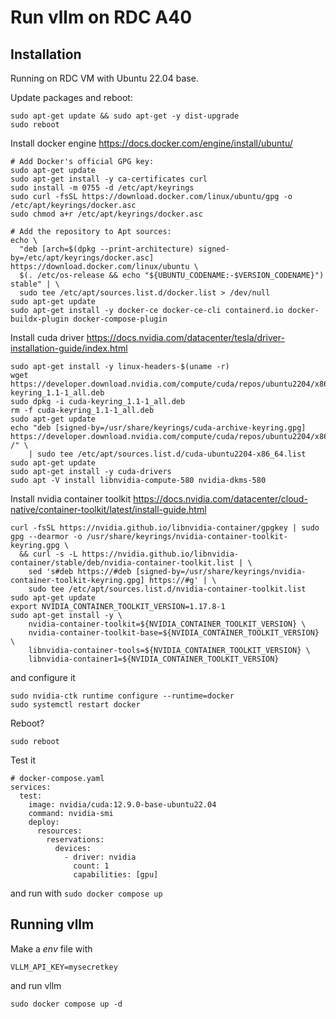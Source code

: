 # Run vllm on RDC A40

## Installation

Running on RDC VM with Ubuntu 22.04 base.

Update packages and reboot:

```
sudo apt-get update && sudo apt-get -y dist-upgrade
sudo reboot
```

Install docker engine https://docs.docker.com/engine/install/ubuntu/

```
# Add Docker's official GPG key:
sudo apt-get update
sudo apt-get install -y ca-certificates curl
sudo install -m 0755 -d /etc/apt/keyrings
sudo curl -fsSL https://download.docker.com/linux/ubuntu/gpg -o /etc/apt/keyrings/docker.asc
sudo chmod a+r /etc/apt/keyrings/docker.asc

# Add the repository to Apt sources:
echo \
  "deb [arch=$(dpkg --print-architecture) signed-by=/etc/apt/keyrings/docker.asc] https://download.docker.com/linux/ubuntu \
  $(. /etc/os-release && echo "${UBUNTU_CODENAME:-$VERSION_CODENAME}") stable" | \
  sudo tee /etc/apt/sources.list.d/docker.list > /dev/null
sudo apt-get update
sudo apt-get install -y docker-ce docker-ce-cli containerd.io docker-buildx-plugin docker-compose-plugin
```

Install cuda driver https://docs.nvidia.com/datacenter/tesla/driver-installation-guide/index.html

```
sudo apt-get install -y linux-headers-$(uname -r)
wget https://developer.download.nvidia.com/compute/cuda/repos/ubuntu2204/x86_64/cuda-keyring_1.1-1_all.deb
sudo dpkg -i cuda-keyring_1.1-1_all.deb
rm -f cuda-keyring_1.1-1_all.deb
sudo apt-get update
echo "deb [signed-by=/usr/share/keyrings/cuda-archive-keyring.gpg] https://developer.download.nvidia.com/compute/cuda/repos/ubuntu2204/x86_64/ /" \
    | sudo tee /etc/apt/sources.list.d/cuda-ubuntu2204-x86_64.list
sudo apt-get update
sudo apt-get install -y cuda-drivers
sudo apt -V install libnvidia-compute-580 nvidia-dkms-580
```

Install nvidia container toolkit https://docs.nvidia.com/datacenter/cloud-native/container-toolkit/latest/install-guide.html 

```
curl -fsSL https://nvidia.github.io/libnvidia-container/gpgkey | sudo gpg --dearmor -o /usr/share/keyrings/nvidia-container-toolkit-keyring.gpg \
  && curl -s -L https://nvidia.github.io/libnvidia-container/stable/deb/nvidia-container-toolkit.list | \
    sed 's#deb https://#deb [signed-by=/usr/share/keyrings/nvidia-container-toolkit-keyring.gpg] https://#g' | \
    sudo tee /etc/apt/sources.list.d/nvidia-container-toolkit.list
sudo apt-get update
export NVIDIA_CONTAINER_TOOLKIT_VERSION=1.17.8-1
sudo apt-get install -y \
    nvidia-container-toolkit=${NVIDIA_CONTAINER_TOOLKIT_VERSION} \
    nvidia-container-toolkit-base=${NVIDIA_CONTAINER_TOOLKIT_VERSION} \
    libnvidia-container-tools=${NVIDIA_CONTAINER_TOOLKIT_VERSION} \
    libnvidia-container1=${NVIDIA_CONTAINER_TOOLKIT_VERSION}
```

and configure it

```
sudo nvidia-ctk runtime configure --runtime=docker
sudo systemctl restart docker
```

Reboot?

```
sudo reboot
```

Test it

```
# docker-compose.yaml
services:
  test:
    image: nvidia/cuda:12.9.0-base-ubuntu22.04
    command: nvidia-smi
    deploy:
      resources:
        reservations:
          devices:
            - driver: nvidia
              count: 1
              capabilities: [gpu]
```

and run with `sudo docker compose up`

## Running vllm

Make a *env* file with

```
VLLM_API_KEY=mysecretkey
```

and run vllm

```
sudo docker compose up -d
```
